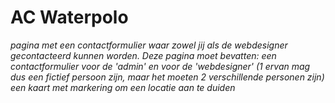# AC Waterpolo

*pagina met een contactformulier waar zowel jij als de webdesigner gecontacteerd kunnen worden. Deze pagina moet bevatten:
een contactformulier voor de 'admin' en voor de 'webdesigner' (1 ervan mag dus een fictief persoon zijn, maar het moeten 2 verschillende personen zijn)
een kaart met markering om een locatie aan te duiden*

